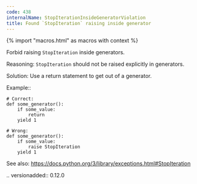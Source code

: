 ```yaml
---
code: 438
internalName: StopIterationInsideGeneratorViolation
title: Found `StopIteration` raising inside generator
---
```


{% import "macros.html" as macros with context %}


Forbid raising ``StopIteration`` inside generators.

Reasoning:
    ``StopIteration`` should not be raised explicitly in generators.

Solution:
    Use a return statement to get out of a generator.

Example::

    # Correct:
    def some_generator():
        if some_value:
            return
        yield 1

    # Wrong:
    def some_generator():
        if some_value:
            raise StopIteration
        yield 1

See also:
    https://docs.python.org/3/library/exceptions.html#StopIteration

.. versionadded:: 0.12.0